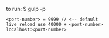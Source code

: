 to run:
$ gulp -p<port-number>

    <port-number> = 9999 // <-- default
    live reload use 40000 + <port-number>
    localhost:<port-number>



